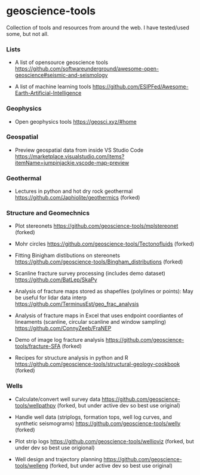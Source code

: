 # geoscience-tools

Collection of tools and resources from around the web. I have tested/used some, but not all.

### Lists

- A list of opensource geoscience tools https://github.com/softwareunderground/awesome-open-geoscience#seismic-and-seismology

- A list of machine learning tools https://github.com/ESIPFed/Awesome-Earth-Artificial-Intelligence
### Geophysics

- Open geophysics tools https://geosci.xyz/#home

### Geospatial

- Preview geospatial data from inside VS Studio Code https://marketplace.visualstudio.com/items?itemName=jumpinjackie.vscode-map-preview

### Geothermal

- Lectures in python and hot dry rock geothermal https://github.com/Japhiolite/geothermics (forked)

### Structure and Geomechnics

- Plot stereonets https://github.com/geoscience-tools/mplstereonet (forked)

- Mohr circles https://github.com/geoscience-tools/Tectonofluids (forked)

- Fitting Binigham distibutions on stereonets https://github.com/geoscience-tools/Bingham_distributions (forked)

- Scanline fracture survey processing (includes demo dataset) https://github.com/BatLep/SkaPy 

- Analysis of fracture maps stored as shapefiles (polylines or points): May be useful for lidar data interp https://github.com/TerminusEst/geo_frac_analysis 

- Analysis of fracture maps in Excel that uses endpoint coordiantes of lineaments (scanline, circular scanline and window sampling) https://github.com/ConnyZeeb/FraNEP

- Demo of image log fracture analysis https://github.com/geoscience-tools/fracture-SFA (forked)

- Recipes for structure analysis in python and R https://github.com/geoscience-tools/structural-geology-cookbook (forked)

### Wells

- Calculate/convert well survey data https://github.com/geoscience-tools/wellpathpy (forked, but under active dev so best use original)

- Handle well data (striplogs, formation tops, well log curves, and synthetic seismograms) https://github.com/geoscience-tools/welly (forked)

- Plot strip logs https://github.com/geoscience-tools/wellioviz (forked, but under dev so best use origional)

- Well design and trajectory planning https://github.com/geoscience-tools/welleng (forked, but under active dev so best use original)
